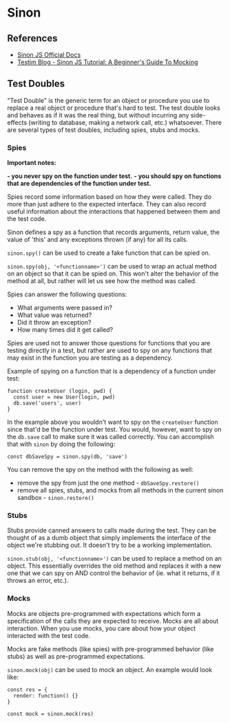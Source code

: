 # Sinon

## References

- [Sinon JS Official Docs](https://sinonjs.org/)
- [Testim Blog - Sinon JS Tutorial: A Beginner's Guide To Mocking](https://www.testim.io/blog/sinon-js-tutorial/)

## Test Doubles

"Test Double" is the generic term for an object or procedure you use to replace a real object or procedure that's hard to test.  The test double looks and behaves as if it was the real thing, but without incurring any side-effects (writing to database, making a network call, etc.) whatsoever.  There are several types of test doubles, including spies, stubs and mocks.

### Spies

**Important notes:**

**- you never spy on the function under test.**
**- you should spy on functions that are dependencies of the function under test.**

Spies record some information based on how they were called.  They do more than just adhere to the expected interface.  They can also record useful information about the interactions that happened between them and the test code.

Sinon defines a spy as a function that records arguments, return value, the value of 'this' and any exceptions thrown (if any) for all its calls.

`sinon.spy()` can be used to create a fake function that can be spied on.

`sinon.spy(obj, '<functionname>')` can be used to wrap an actual method on an object so that it can be spied on.  This won't alter the behavior of the method at all, but rather will let us see how the method was called.

Spies can answer the following questions:
- What arguments were passed in?
- What value was returned?
- Did it throw an exception?
- How many times did it get called?

Spies are used not to answer those questions for functions that you are testing directly in a test, but rather are used to spy on any functions that may exist in the function you are testing as a dependency.

Example of spying on a function that is a dependency of a function under test:

```
function createUser (login, pwd) {
  const user = new User(login, pwd)
  db.save('users', user)
}
```

In the example above you wouldn't want to spy on the `createUser` function since that'd be the function under test.  You would, however, want to spy on the `db.save` call to make sure it was called correctly.  You can accomplish that with `sinon` by doing the following:

`const dbSaveSpy = sinon.spy(db, 'save')`

You can remove the spy on the method with the following as well:
- remove the spy from just the one method - `dbSaveSpy.restore()`
- remove all spies, stubs, and mocks from all methods in the current sinon sandbox - `sinon.restore()`

### Stubs

Stubs provide canned answers to calls made during the test.  They can be thought of as a dumb object that simply implements the interface of the object we're stubbing out.  It doesn't try to be a working implementation.

`sinon.stub(obj, '<functionname>')` can be used to replace a method on an object.  This essentially overrides the old method and replaces it with a new one that we can spy on AND control the behavior of (ie. what it returns, if it throws an error, etc.).

### Mocks

Mocks are objects pre-programmed with expectations which form a specification of the calls they are expected to receive.  Mocks are all about interaction.  When you use mocks, you care about how your object interacted with the test code.  

Mocks are fake methods (like spies) with pre-programmed behavior (like stubs) as well as pre-programmed expectations.

`sinon.mock(obj)` can be used to mock an object.  An example would look like:

```
const res = {
  render: function() {}
}

const mock = sinon.mock(res)
```
